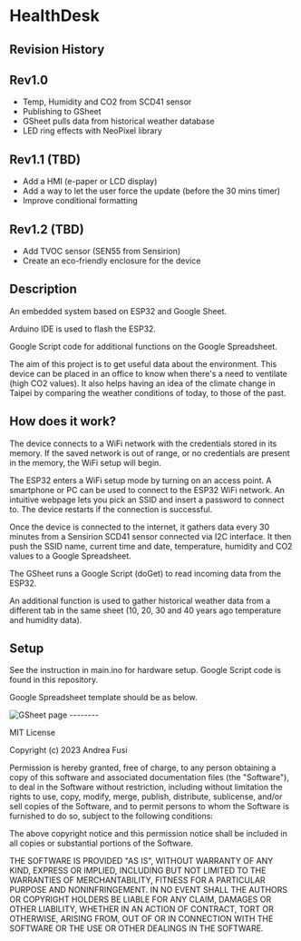 # HealthDesk

## Revision History

## Rev1.0
- Temp, Humidity and CO2 from SCD41 sensor
- Publishing to GSheet
- GSheet pulls data from historical weather database
- LED ring effects with NeoPixel library

## Rev1.1 (TBD)
- Add a HMI (e-paper or LCD display)
- Add a way to let the user force the update (before the 30 mins timer)
- Improve conditional formatting

## Rev1.2 (TBD)
- Add TVOC sensor (SEN55 from Sensirion)
- Create an eco-friendly enclosure for the device

## Description
An embedded system based on ESP32 and Google Sheet.

Arduino IDE is used to flash the ESP32.

Google Script code for additional functions on the Google Spreadsheet.

The aim of this project is to get useful data about the environment.
This device can be placed in an office to know when there's a need to ventilate (high CO2 values).
It also helps having an idea of the climate change in Taipei by comparing the weather conditions of today, to those of the past.

## How does it work?

The device connects to a WiFi network with the credentials stored in its memory. 
If the saved network is out of range, or no credentials are present in the memory, the WiFi setup will begin.

The ESP32 enters a WiFi setup mode by turning on an access point.
A smartphone or PC can be used to connect to the ESP32 WiFi network. An intuitive webpage lets you pick an SSID and insert a password to connect to.
The device restarts if the connection is successful.

Once the device is connected to the internet, it gathers data every 30 minutes from a Sensirion SCD41 sensor connected via I2C interface.
It then push the SSID name, current time and date, temperature, humidity and CO2 values to a Google Spreadsheet.

The GSheet runs a Google Script (doGet) to read incoming data from the ESP32.

An additional function is used to gather historical weather data from a different tab in the same sheet (10, 20, 30 and 40 years ago temperature and humidity data).


## Setup

See the instruction in main.ino for hardware setup.
Google Script code is found in this repository.

Google Spreadsheet template should be as below.

<img src="https://github.com/fusiandrea28/HealthDesk/blob/main/GSheet_template.jpg" alt="GSheet page"/>
--------

MIT License

Copyright (c) 2023 Andrea Fusi

Permission is hereby granted, free of charge, to any person obtaining a copy
of this software and associated documentation files (the "Software"), to deal
in the Software without restriction, including without limitation the rights
to use, copy, modify, merge, publish, distribute, sublicense, and/or sell
copies of the Software, and to permit persons to whom the Software is
furnished to do so, subject to the following conditions:

The above copyright notice and this permission notice shall be included in all
copies or substantial portions of the Software.

THE SOFTWARE IS PROVIDED "AS IS", WITHOUT WARRANTY OF ANY KIND, EXPRESS OR
IMPLIED, INCLUDING BUT NOT LIMITED TO THE WARRANTIES OF MERCHANTABILITY,
FITNESS FOR A PARTICULAR PURPOSE AND NONINFRINGEMENT. IN NO EVENT SHALL THE
AUTHORS OR COPYRIGHT HOLDERS BE LIABLE FOR ANY CLAIM, DAMAGES OR OTHER
LIABILITY, WHETHER IN AN ACTION OF CONTRACT, TORT OR OTHERWISE, ARISING FROM,
OUT OF OR IN CONNECTION WITH THE SOFTWARE OR THE USE OR OTHER DEALINGS IN THE
SOFTWARE.
